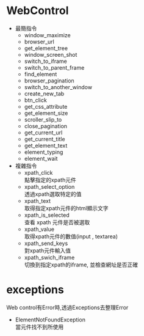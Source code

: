 # WebControl
* 最簡指令
    * window_maximize  
    * browser_url  
    * get_element_tree  
    * window_screen_shot  
    * switch_to_iframe  
    * switch_to_parent_frame  
    * find_element  
    * browser_pagination  
    * switch_to_another_window  
    * create_new_tab  
    * btn_click  
    * get_css_attribute  
    * get_element_size  
    * scroller_slip_to  
    * close_pagination  
    * get_current_url  
    * get_current_title  
    * get_element_text  
    * element_typing  
    * element_wait  
* 複雜指令
    * xpath_click<br>
    點擊指定的xpath元件
    * xpath_select_option<br>
    透過xpath選取特定的值
    * xpath_text<br>
    取得指定xpath元件的html顯示文字
    * xpath_is_selected<br>
    查看 xpath 元件是否被選取
    * xpath_value<br>
    取得xpath元件的數值(input , textarea)
    * xpath_send_keys<br>
    對xpath元件輸入值
    * xpath_swich_iframe<br>
    切換到指定xpath的iframe, 並檢查網址是否正確

# exceptions<br>
Web control有Error時,透過Exceptions去整理Error
* ElementNotFoundException<br>
 當元件找不到所使用